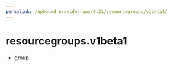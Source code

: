 ```yaml
---
permalink: /upbound-provider-aws/0.21/resourcegroups/v1beta1/
---
```


# resourcegroups.v1beta1



* [group](group.md)